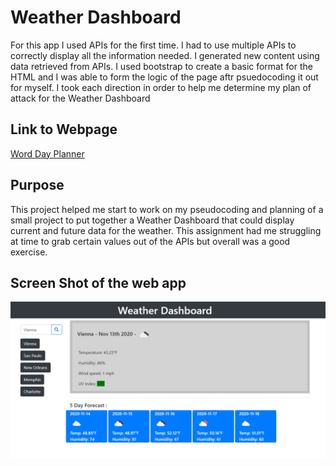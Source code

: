 # Weather Dashboard

For this app I used APIs for the first time.  I had to use multiple APIs to correctly
display all the information needed.  I generated new content using data retrieved from
APIs.  I used bootstrap to create a basic format for the HTML and I was able to form 
the logic of the page aftr psuedocoding it out for myself.  I took each direction in
 order to help me determine my plan of attack for the Weather Dashboard

## Link to Webpage
[Word Day Planner](https://diminako.github.io/weather_dashboard/)

## Purpose

This project helped me start to work on my pseudocoding and
planning of a small project to put together a Weather Dashboard
that could display current and future data for the weather.
  This assignment had me struggling at time to grab certain values out
  of the APIs but overall was a good exercise.

## Screen Shot of the web app

![Image of the webpage](https://raw.githubusercontent.com/diminako/weather_dashboard/main/assets/images/screenshot.png)